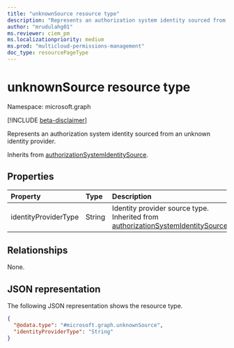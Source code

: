 ```yaml
---
title: "unknownSource resource type"
description: "Represents an authorization system identity sourced from an unknown identity provider."
author: "mrudulahg01"
ms.reviewer: ciem_pm
ms.localizationpriority: medium
ms.prod: "multicloud-permissions-management"
doc_type: resourcePageType
---
```


# unknownSource resource type

Namespace: microsoft.graph

[!INCLUDE [beta-disclaimer](../../includes/beta-disclaimer.md)]

Represents an authorization system identity sourced from an unknown identity provider.

Inherits from [authorizationSystemIdentitySource](../resources/authorizationsystemidentitysource.md).

## Properties
|Property|Type|Description|
|:---|:---|:---|
|identityProviderType|String|Identity provider source type. Inherited from [authorizationSystemIdentitySource](../resources/authorizationsystemidentitysource.md).|

## Relationships
None.

## JSON representation
The following JSON representation shows the resource type.
<!-- {
  "blockType": "resource",
  "@odata.type": "microsoft.graph.unknownSource"
}
-->
``` json
{
  "@odata.type": "#microsoft.graph.unknownSource",
  "identityProviderType": "String"
}
```

